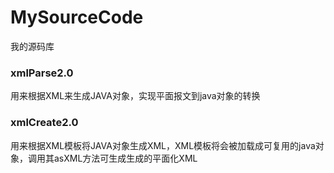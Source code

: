 # MySourceCode
我的源码库

### xmlParse2.0
用来根据XML来生成JAVA对象，实现平面报文到java对象的转换

### xmlCreate2.0
用来根据XML模板将JAVA对象生成XML，XML模板将会被加载成可复用的java对象，调用其asXML方法可生成生成的平面化XML
